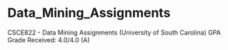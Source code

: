 # Data_Mining_Assignments
CSCE822 - Data Mining Assignments (University of South Carolina)
GPA Grade Received: 4.0/4.0 (A)

